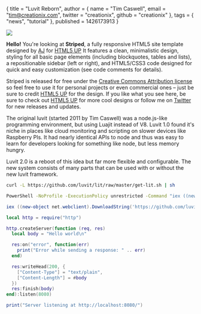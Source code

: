 { title = "Luvit Reborn",
  author = {
    name = "Tim Caswell",
    email = "tim@creationix.com",
    twitter = "creationix",
    github = "creationix"
  },
  tags = { "news", "tutorial" },
  published = 1426173913
}


[![](pic01.jpg)](#)

**Hello!** You're looking at **Striped**, a fully responsive HTML5 site
template designed by [AJ](http://n33.co) for [HTML5 UP](http://html5up.net) It
features a clean, minimalistic design, styling for all basic page elements
(including blockquotes, tables and lists), a repositionable sidebar (left or
right), and HTML5/CSS3 code designed for quick and easy customization (see
code comments for details).

Striped is released for free under the [Creative Commons Attribution
license](http://html5up.net/license) so feel free to use it for personal
projects or even commercial ones &ndash; just be sure to credit [HTML5
UP](http://html5up.net) for the design. If you like what you see here, be sure
to check out [HTML5 UP](http://html5up.net) for more cool designs or follow me
on [Twitter](http://twitter.com/n33co) for new releases and updates.

The original luvit (started 2011 by Tim Caswell) was a node.js-like programming
environment, but using Luajit instead of V8. Luvit 1.0 found it's niche in
places like cloud monitoring and scripting on slower devices like Raspberry PIs.
It had nearly identical APIs to node and thus was easy to learn for developers
looking for something like node, but less memory hungry.

Luvit 2.0 is a reboot of this idea but far more flexible and configurable. The
new system consists of many parts that can be used with or without the new luvit
framework.

```sh
curl -L https://github.com/luvit/lit/raw/master/get-lit.sh | sh
```

```bat
PowerShell -NoProfile -ExecutionPolicy unrestricted -Command "iex ((new-object net.webclient).DownloadString('https://github.com/luvit/lit/raw/master/get-lit.ps1'))"
```

```powershell
iex ((new-object net.webclient).DownloadString('https://github.com/luvit/lit/raw/master/get-lit.ps1'))
```

```lua
local http = require("http")

http.createServer(function (req, res)
  local body = "Hello world\n"

  res:on("error", function(err)
    print("Error while sending a response: " .. err)
  end)

  res:writeHead(200, {
    ["Content-Type"] = "text/plain",
    ["Content-Length"] = #body
  })
  res:finish(body)
end):listen(8080)

print("Server listening at http://localhost:8080/")
```
